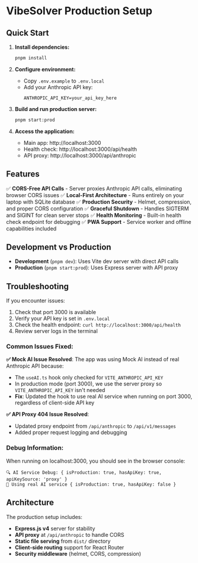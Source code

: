 # VibeSolver Production Setup

## Quick Start

1. **Install dependencies:**
   ```bash
   pnpm install
   ```

2. **Configure environment:**
   - Copy `.env.example` to `.env.local`
   - Add your Anthropic API key:
     ```
     ANTHROPIC_API_KEY=your_api_key_here
     ```

3. **Build and run production server:**
   ```bash
   pnpm start:prod
   ```

4. **Access the application:**
   - Main app: http://localhost:3000
   - Health check: http://localhost:3000/api/health
   - API proxy: http://localhost:3000/api/anthropic

## Features

✅ **CORS-Free API Calls** - Server proxies Anthropic API calls, eliminating browser CORS issues
✅ **Local-First Architecture** - Runs entirely on your laptop with SQLite database
✅ **Production Security** - Helmet, compression, and proper CORS configuration
✅ **Graceful Shutdown** - Handles SIGTERM and SIGINT for clean server stops
✅ **Health Monitoring** - Built-in health check endpoint for debugging
✅ **PWA Support** - Service worker and offline capabilities included

## Development vs Production

- **Development** (`pnpm dev`): Uses Vite dev server with direct API calls
- **Production** (`pnpm start:prod`): Uses Express server with API proxy

## Troubleshooting

If you encounter issues:

1. Check that port 3000 is available
2. Verify your API key is set in `.env.local`
3. Check the health endpoint: `curl http://localhost:3000/api/health`
4. Review server logs in the terminal

### Common Issues Fixed:

**✅ Mock AI Issue Resolved**: The app was using Mock AI instead of real Anthropic API because:
- The `useAI.ts` hook only checked for `VITE_ANTHROPIC_API_KEY` 
- In production mode (port 3000), we use the server proxy so `VITE_ANTHROPIC_API_KEY` isn't needed
- **Fix**: Updated the hook to use real AI service when running on port 3000, regardless of client-side API key

**✅ API Proxy 404 Issue Resolved**: 
- Updated proxy endpoint from `/api/anthropic` to `/api/v1/messages`
- Added proper request logging and debugging

### Debug Information:

When running on localhost:3000, you should see in the browser console:
```
🔍 AI Service Debug: { isProduction: true, hasApiKey: true, apiKeySource: 'proxy' }
🚀 Using real AI service { isProduction: true, hasApiKey: false }
```

## Architecture

The production setup includes:
- **Express.js v4** server for stability
- **API proxy** at `/api/anthropic` to handle CORS
- **Static file serving** from `dist/` directory
- **Client-side routing** support for React Router
- **Security middleware** (helmet, CORS, compression)